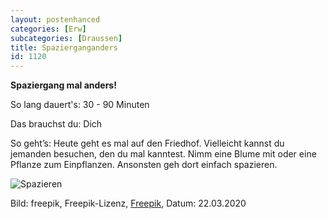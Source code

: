 ```yaml
---
layout: postenhanced
categories: [Erw]
subcategories: [Draussen]
title: Spazierganganders
id: 1120
---
```

**Spaziergang mal anders!**

So lang dauert's: 30 - 90 Minuten

Das brauchst du: Dich

So geht’s: Heute geht es mal auf den Friedhof. Vielleicht kannst du jemanden besuchen, den du mal kanntest. Nimm eine Blume mit oder eine Pflanze zum Einpflanzen. Ansonsten geh dort einfach spazieren.

![Spazieren](https://image.freepik.com/vektoren-kostenlos/mann-mit-seinem-hund-spazieren-gehen_1319-31.jpg)

Bild: freepik, Freepik-Lizenz, [Freepik](https://de.freepik.com/vektoren-kostenlos/mann-mit-seinem-hund-spazieren-gehen_1042541.htm#page=1&query=spazieren&position=0), Datum: 22.03.2020
